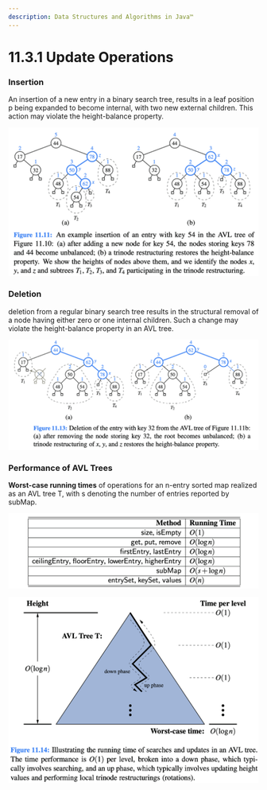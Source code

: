 ```yaml
---
description: Data Structures and Algorithms in Java™
---
```


# 11.3.1 Update Operations

### Insertion

An insertion of a new entry in a binary search tree, results in a leaf position p being expanded to become internal, with two new external children. This action may violate the height-balance property. 

![](../.gitbook/assets/jie-ping-20210719-xia-wu-4.01.05.png)

### Deletion

 deletion from a regular binary search tree results in the structural removal of a node having either zero or one internal children. Such a change may violate the height-balance property in an AVL tree.

![](../.gitbook/assets/jie-ping-20210719-xia-wu-4.28.58.png)

### Performance of AVL Trees

**Worst-case running times** of operations for an n-entry sorted map realized as an AVL tree T, with s denoting the number of entries reported by subMap.

![](../.gitbook/assets/jie-ping-20210719-xia-wu-4.31.01.png)

![](../.gitbook/assets/jie-ping-20210719-xia-wu-4.32.46.png)





